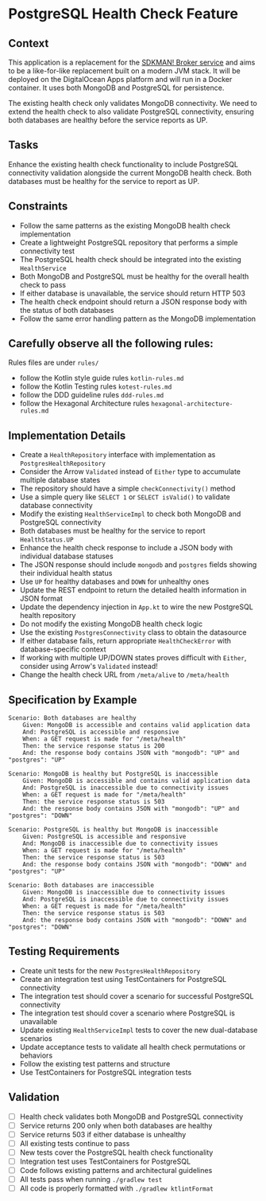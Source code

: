# PostgreSQL Health Check Feature

## Context

This application is a replacement for the [SDKMAN! Broker service](https://github.com/sdkman/sdkman-broker) and aims
to be a like-for-like replacement built on a modern JVM stack. It will be deployed on the DigitalOcean Apps platform
and will run in a Docker container. It uses both MongoDB and PostgreSQL for persistence.

The existing health check only validates MongoDB connectivity. We need to extend the health check to also validate
PostgreSQL connectivity, ensuring both databases are healthy before the service reports as UP.

## Tasks

Enhance the existing health check functionality to include PostgreSQL connectivity validation alongside the current
MongoDB health check. Both databases must be healthy for the service to report as UP.

## Constraints

* Follow the same patterns as the existing MongoDB health check implementation
* Create a lightweight PostgreSQL repository that performs a simple connectivity test
* The PostgreSQL health check should be integrated into the existing `HealthService`
* Both MongoDB and PostgreSQL must be healthy for the overall health check to pass
* If either database is unavailable, the service should return HTTP 503
* The health check endpoint should return a JSON response body with the status of both databases
* Follow the same error handling pattern as the MongoDB implementation

## Carefully observe all the following rules:

Rules files are under `rules/`
* follow the Kotlin style guide rules `kotlin-rules.md`
* follow the Kotlin Testing rules `kotest-rules.md`
* follow the DDD guideline rules `ddd-rules.md`
* follow the Hexagonal Architecture rules `hexagonal-architecture-rules.md`

## Implementation Details

* Create a `HealthRepository` interface with implementation as `PostgresHealthRepository`
* Consider the Arrow `Validated` instead of `Either` type to accumulate multiple database states
* The repository should have a simple `checkConnectivity()` method
* Use a simple query like `SELECT 1` or `SELECT isValid()` to validate database connectivity
* Modify the existing `HealthServiceImpl` to check both MongoDB and PostgreSQL connectivity
* Both databases must be healthy for the service to report `HealthStatus.UP`
* Enhance the health check response to include a JSON body with individual database statuses
* The JSON response should include `mongodb` and `postgres` fields showing their individual health status
* Use `UP` for healthy databases and `DOWN` for unhealthy ones
* Update the REST endpoint to return the detailed health information in JSON format
* Update the dependency injection in `App.kt` to wire the new PostgreSQL health repository
* Do not modify the existing MongoDB health check logic
* Use the existing `PostgresConnectivity` class to obtain the datasource
* If either database fails, return appropriate `HealthCheckError` with database-specific context
* If working with multiple UP/DOWN states proves difficult with `Either`, consider using Arrow's `Validated` instead!
* Change the health check URL from `/meta/alive` to `/meta/health`

## Specification by Example

```gherkin
Scenario: Both databases are healthy
    Given: MongoDB is accessible and contains valid application data
    And: PostgreSQL is accessible and responsive
    When: a GET request is made for "/meta/health"
    Then: the service response status is 200
    And: the response body contains JSON with "mongodb": "UP" and "postgres": "UP"

Scenario: MongoDB is healthy but PostgreSQL is inaccessible
    Given: MongoDB is accessible and contains valid application data
    And: PostgreSQL is inaccessible due to connectivity issues
    When: a GET request is made for "/meta/health"
    Then: the service response status is 503
    And: the response body contains JSON with "mongodb": "UP" and "postgres": "DOWN"

Scenario: PostgreSQL is healthy but MongoDB is inaccessible
    Given: PostgreSQL is accessible and responsive
    And: MongoDB is inaccessible due to connectivity issues
    When: a GET request is made for "/meta/health"
    Then: the service response status is 503
    And: the response body contains JSON with "mongodb": "DOWN" and "postgres": "UP"

Scenario: Both databases are inaccessible
    Given: MongoDB is inaccessible due to connectivity issues
    And: PostgreSQL is inaccessible due to connectivity issues
    When: a GET request is made for "/meta/health"
    Then: the service response status is 503
    And: the response body contains JSON with "mongodb": "DOWN" and "postgres": "DOWN"
```

## Testing Requirements

* Create unit tests for the new `PostgresHealthRepository`
* Create an integration test using TestContainers for PostgreSQL connectivity
* The integration test should cover a scenario for successful PostgreSQL connectivity
* The integration test should cover a scenario where PostgreSQL is unavailable
* Update existing `HealthServiceImpl` tests to cover the new dual-database scenarios
* Update acceptance tests to validate all health check permutations or behaviors
* Follow the existing test patterns and structure
* Use TestContainers for PostgreSQL integration tests

## Validation

- [ ] Health check validates both MongoDB and PostgreSQL connectivity
- [ ] Service returns 200 only when both databases are healthy
- [ ] Service returns 503 if either database is unhealthy
- [ ] All existing tests continue to pass
- [ ] New tests cover the PostgreSQL health check functionality
- [ ] Integration test uses TestContainers for PostgreSQL
- [ ] Code follows existing patterns and architectural guidelines
- [ ] All tests pass when running `./gradlew test`
- [ ] All code is properly formatted with `./gradlew ktlintFormat`
